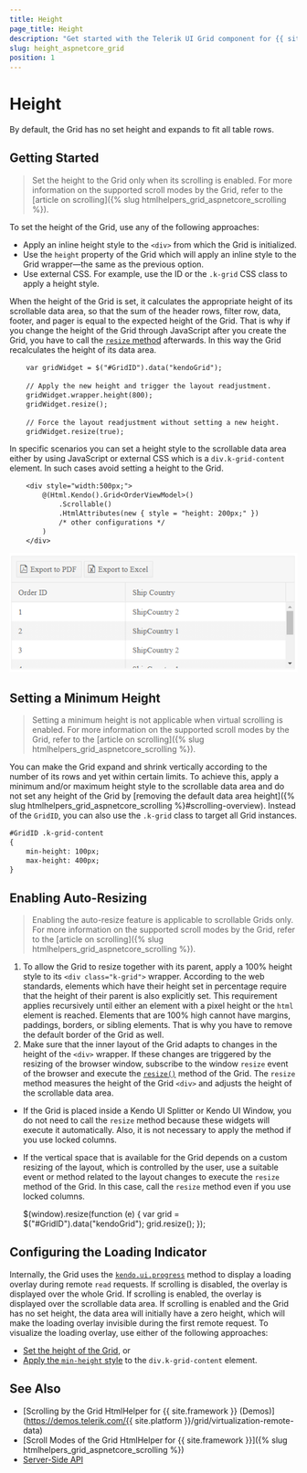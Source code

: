 ```yaml
---
title: Height
page_title: Height
description: "Get started with the Telerik UI Grid component for {{ site.framework }} and learn how to apply different heights to the Grid."
slug: height_aspnetcore_grid
position: 1
---
```


# Height

By default, the Grid has no set height and expands to fit all table rows.

## Getting Started

> Set the height to the Grid only when its scrolling is enabled. For more information on the supported scroll modes by the Grid, refer to the [article on scrolling]({% slug htmlhelpers_grid_aspnetcore_scrolling %}).  

To set the height of the Grid, use any of the following approaches:
* Apply an inline height style to the `<div>` from which the Grid is initialized.
* Use the `height` property of the Grid which will apply an inline style to the Grid wrapper&mdash;the same as the previous option.
* Use external CSS. For example, use the ID or the `.k-grid` CSS class to apply a height style.

When the height of the Grid is set, it calculates the appropriate height of its scrollable data area, so that the sum of the header rows, filter row, data, footer, and pager is equal to the expected height of the Grid. That is why if you change the height of the Grid through JavaScript after you create the Grid, you have to call the [`resize` method](https://docs.telerik.com/kendo-ui/api/javascript/kendo/methods/resize) afterwards. In this way the Grid recalculates the height of its data area.

        var gridWidget = $("#GridID").data("kendoGrid");

        // Apply the new height and trigger the layout readjustment.
        gridWidget.wrapper.height(800);
        gridWidget.resize();

        // Force the layout readjustment without setting a new height.
        gridWidget.resize(true);

In specific scenarios you can set a height style to the scrollable data area either by using JavaScript or external CSS which is a `div.k-grid-content` element. In such cases avoid setting a height to the Grid.

```HtmlHelper
    <div style="width:500px;">
        @(Html.Kendo().Grid<OrderViewModel>()
            .Scrollable()
            .HtmlAttributes(new { style = "height: 200px;" })
            /* other configurations */
        )
    </div>
```

![A Grid with a fixed height and scrolling functionality enabled](../grid-scrollable.png)

## Setting a Minimum Height

> Setting a minimum height is not applicable when virtual scrolling is enabled. For more information on the supported scroll modes by the Grid, refer to the [article on scrolling]({% slug htmlhelpers_grid_aspnetcore_scrolling %}).

You can make the Grid expand and shrink vertically according to the number of its rows and yet within certain limits. To achieve this, apply a minimum and/or maximum height style to the scrollable data area and do not set any height of the Grid by [removing the default data area height]({% slug htmlhelpers_grid_aspnetcore_scrolling %}#scrolling-overview). Instead of the `GridID`, you can also use the `.k-grid` class to target all Grid instances.

    #GridID .k-grid-content
    {
        min-height: 100px;
        max-height: 400px;
    }

## Enabling Auto-Resizing

> Enabling the auto-resize feature is applicable to scrollable Grids only. For more information on the supported scroll modes by the Grid, refer to the [article on scrolling]({% slug htmlhelpers_grid_aspnetcore_scrolling %}).

1. To allow the Grid to resize together with its parent, apply a 100% height style to its `<div class="k-grid">` wrapper. According to the web standards, elements which have their height set in percentage require that the height of their parent is also explicitly set. This requirement applies recursively until either an element with a pixel height or the `html` element is reached. Elements that are 100% high cannot have margins, paddings, borders, or sibling elements. That is why you have to remove the default border of the Grid as well.
1. Make sure that the inner layout of the Grid adapts to changes in the height of the `<div>` wrapper. If these changes are triggered by the resizing of the browser window, subscribe to the window `resize` event of the browser and execute the [`resize()`](https://docs.telerik.com/kendo-ui/api/javascript/kendo/methods/resize) method of the Grid. The `resize` method measures the height of the Grid `<div>` and adjusts the height of the scrollable data area.
  * If the Grid is placed inside a Kendo UI Splitter or Kendo UI Window, you do not need to call the `resize` method because these widgets will execute it automatically. Also, it is not necessary to apply the method if you use locked columns.
  * If the vertical space that is available for the Grid depends on a custom resizing of the layout, which is controlled by the user, use a suitable event or method related to the layout changes to execute the `resize` method of the Grid. In this case, call the `resize` method even if you use locked columns.

    $(window).resize(function (e) {
        var grid = $("#GridID").data("kendoGrid");
        grid.resize();
    });

## Configuring the Loading Indicator

Internally, the Grid uses the [`kendo.ui.progress`](https://docs.telerik.com/kendo-ui/api/javascript/ui/ui/methods/progress) method to display a loading overlay during remote `read` requests. If scrolling is disabled, the overlay is displayed over the whole Grid. If scrolling is enabled, the overlay is displayed over the scrollable data area. If scrolling is enabled and the Grid has no set height, the data area will initially have a zero height, which will make the loading overlay invisible during the first remote request. To visualize the loading overlay, use either of the following approaches:
* [Set the height of the Grid](#getting-started), or
* [Apply the `min-height` style](#setting-a-minimum-height) to the `div.k-grid-content` element.

## See Also

* [Scrolling by the Grid HtmlHelper for {{ site.framework }} (Demos)](https://demos.telerik.com/{{ site.platform }}/grid/virtualization-remote-data)
* [Scroll Modes of the Grid HtmlHelper for {{ site.framework }}]({% slug htmlhelpers_grid_aspnetcore_scrolling %})
* [Server-Side API](/api/grid)
